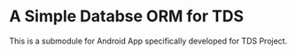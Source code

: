 # A Simple Databse ORM for TDS
This is a submodule for Android App specifically developed for TDS Project.